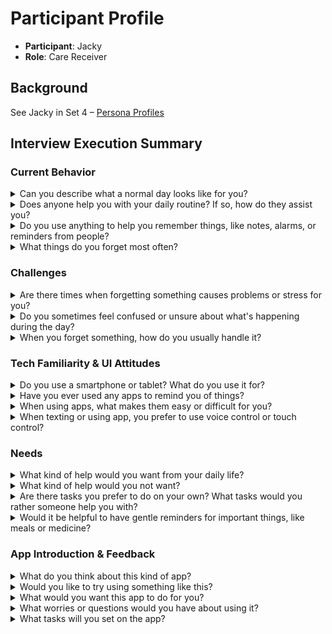 # Participant Profile

- **Participant**: Jacky
- **Role**: Care Receiver

## Background

See Jacky in Set 4 – [Persona Profiles](personas_design.md)

## Interview Execution Summary

### Current Behavior

<details>
<summary>Can you describe what a normal day looks like for you?</summary>

I usually start my day early with a walk with my dog. That helps me clear my head and get moving. After that, I do some light strength training or cardio. I try to keep my mornings structured. Midday, I might do some speaking prep, respond to messages, or take part in Alzheimer's awareness events. I eat meals at regular times to keep things consistent. Evenings are quieter—I'll relax, maybe watch a show, and wind down early.

</details>

<details>
<summary>Does anyone help you with your daily routine? If so, how do they assist you?</summary>

I live independently, but I have a good support system. My sister checks in most days by text or call. Friends help by reminding me about events or appointments if I need a nudge. They don't do things for me, just keep me on track when needed.

</details>

<details>
<summary>Do you use anything to help you remember things, like notes, alarms, or reminders from people?</summary>

Yes, absolutely. I use my phone a lot—alarms, calendar reminders, and sticky notes around the house. I also set timers when I cook or even when I start laundry, just in case I get distracted.

</details>

<details>
<summary>What things do you forget most often?</summary>

Names, appointments, sometimes even what I was just doing. It's frustrating when I walk into a room and forget why I went in there. I also sometimes forget conversations I had the day before.

</details>

### Challenges

<details>
<summary>Are there times when forgetting something causes problems or stress for you?</summary>

Yes, especially when I miss something important—like a doctor's appointment—or when I repeat myself and realize it after. It makes me feel embarrassed, even though I know I shouldn't be.

</details>

<details>
<summary>Do you sometimes feel confused or unsure about what's happening during the day?</summary>

Yes, that happens more when I'm tired or overwhelmed. I can lose track of the time or the order of things I was supposed to do.

</details>

<details>
<summary>When you forget something, how do you usually handle it?</summary>

I try to pause and breathe. If I'm with someone, I ask them to remind me. If I'm alone, I'll check my phone or notes. Sometimes I just let it go if it's not that important.

</details>

### Tech Familiarity & UI Attitudes

<details>
<summary>Do you use a smartphone or tablet? What do you use it for?</summary>

Yes, I use both. My phone is my main tool—calendar, reminders, texting, taking pictures of things I want to remember, and even tracking my workouts.

</details>

<details>
<summary>Have you ever used any apps to remind you of things?</summary>

Yes. I use the calendar app, Google Keep for notes, and a medication reminder app.

</details>

<details>
<summary>When using apps, what makes them easy or difficult for you?</summary>

Simple is best. Big buttons, clear instructions. Too many options or too much text confuses me. I like when something walks me through a task, step-by-step.

</details>

<details>
<summary>When texting or using app, you prefer to use voice control or touch control?</summary>

I use both. Voice is helpful when I'm too tired to type, but sometimes it misunderstands me. I like having both options.

</details>

### Needs

<details>
<summary>What kind of help would you want from your daily life?</summary>

I'd like help staying on top of appointments, meals, and remembering names. Encouragement helps too—those little "you're doing great" nudges.

</details>

<details>
<summary>What kind of help would you not want?</summary>

I don't want people doing everything for me. I need to feel independent. I'd rather have tools that support me, not take over.

</details>

<details>
<summary>Are there tasks you prefer to do on your own? What tasks would you rather someone help you with?</summary>

I like doing my own meals, walks, and personal tasks. But I appreciate reminders about events or when paperwork needs handling.

</details>

<details>
<summary>Would it be helpful to have gentle reminders for important things, like meals or medicine?</summary>

Definitely. Especially if it can come with a kind tone, not just a buzzing alarm.

</details>

### App Introduction & Feedback

<details>
<summary>What do you think about this kind of app?</summary>

I think it sounds great. Honestly, something like that would make my days smoother and give me more confidence.

</details>

<details>
<summary>Would you like to try using something like this?</summary>

Yes, I would. Especially if it's easy to set up and doesn't overload me with too much at once.

</details>

<details>
<summary>What would you want this app to do for you?</summary>

Remind me about meals, medicine, and appointments
Keep track of my day in a simple way
Maybe even give encouraging messages now and then
Help me reconnect if I get lost or confused (even a "what's next?" button)

</details>

<details>
<summary>What worries or questions would you have about using it?</summary>

Is it hard to set up?
Will I need someone else to manage it for me?
Will it be overwhelming with too many notifications?
Does it respect my privacy and not share things without my say-so?

</details>

<details>
<summary>What tasks will you set on the app?</summary>

### Morning Tasks

- **Take morning medicine** (with a reminder + checkbox)
- **Walk the dog** (maybe even a photo or location marker to confirm)
- **Eat breakfast**
- **Do light exercise** (strength training or cardio, just 15–30 mins)
- **Check today's calendar** (appointments, events, or calls)

### Midday Tasks

- **Eat lunch**
- **Hydration reminder** (drink water!)
- **Take a short break or rest**
- **Alzheimer's Association work** (prep for public speaking, answer emails, or Zoom check-in)

### Afternoon / Evening Tasks

- **Second walk or play with dog**
- **Eat dinner**
- **Take evening medicine**
- **Relax & wind down** (journal, TV show, calming playlist)
- **Set next day's checklist or review reminders**

### Weekly / Less Frequent Tasks

- **Call family** (e.g., sister check-in)
- **Grocery shopping**
- **Garbage day reminder**
- **Laundry**
- **Speaking engagements / support group events**

### Extra Features I'd Use If Available

- **A "What's next?" button** in case I lose track
- **Voice option to read out reminders**
- **A "Mood check-in" or short journal entry**
- **Maybe a photo-based memory log**, like taking pictures of what I ate or who I was with

</details>
